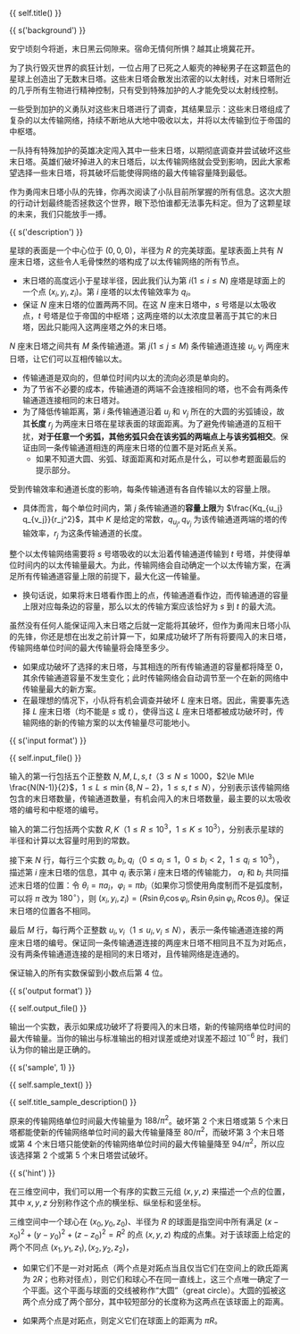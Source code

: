 {{ self.title() }}

{{ s('background') }}

安宁顷刻今将逝，末日黑云伺隙来。宿命无情何所惧？越其止境冀花开。

为了执行毁灭世界的疯狂计划，一位占用了已死之人躯壳的神秘男子在这颗蓝色的星球上创造出了无数末日塔。这些末日塔会散发出浓密的以太射线，对末日塔附近的几乎所有生物进行精神控制，只有受到特殊加护的人才能免受以太射线控制。

一些受到加护的义勇队对这些末日塔进行了调查，其结果显示：这些末日塔组成了复杂的以太传输网络，持续不断地从大地中吸收以太，并将以太传输到位于帝国的中枢塔。

一队持有特殊加护的英雄决定闯入其中一些末日塔，以期彻底调查并尝试破坏这些末日塔。英雄们破坏掉进入的末日塔后，以太传输网络就会受到影响，因此大家希望选择一些末日塔，将其破坏后能使得网络的最大传输容量降到最低。

作为勇闯末日塔小队的先锋，你再次阅读了小队目前所掌握的所有信息。这次大胆的行动计划最终能否拯救这个世界，眼下恐怕谁都无法事先料定。但为了这颗星球的未来，我们只能放手一搏。

{{ s('description') }}

星球的表面是一个中心位于 $(0, 0, 0)$，半径为 $R$ 的完美球面。星球表面上共有 $N$ 座末日塔，这些令人毛骨悚然的塔构成了以太传输网络的所有节点。

- 末日塔的高度远小于星球半径，因此我们认为第 $i (1 \le i \le N)$ 座塔是球面上的一个点 $\left(x_i, y_i, z_i\right)$。第 $i$ 座塔的以太传输效率为 $q_i$。
- 保证 $N$ 座末日塔的位置两两不同。在这 $N$ 座末日塔中，$s$ 号塔是以太吸收点，$t$ 号塔是位于帝国的中枢塔；这两座塔的以太浓度显著高于其它的末日塔，因此只能闯入这两座塔之外的末日塔。

$N$ 座末日塔之间共有 $M$ 条传输通道。第 $j (1 \le j \le M)$ 条传输通道连接 $u_j, v_j$ 两座末日塔，让它们可以互相传输以太。

- 传输通道是双向的，但单位时间内以太的流向必须是单向的。
- 为了节省不必要的成本，传输通道的两端不会连接相同的塔，也不会有两条传输通道连接相同的末日塔对。
- 为了降低传输距离，第 $i$ 条传输通道沿着 $u_j$ 和 $v_j$ 所在的大圆的劣弧铺设，故其**长度** $r_j$ 为两座末日塔在星球表面的球面距离。为了避免传输通道的互相干扰，**对于任意一个劣弧，其他劣弧只会在该劣弧的两端点上与该劣弧相交**。保证由同一条传输通道相连的两座末日塔的位置不是对跖点关系。
  - 如果不知道大圆、劣弧、球面距离和对跖点是什么，可以参考题面最后的提示部分。

受到传输效率和通道长度的影响，每条传输通道有各自传输以太的容量上限。

- 具体而言，每个单位时间内，第 $j$ 条传输通道的**容量上限**为 $\frac{Kq_{u_j} q_{v_j}}{r_j^2}$，其中 $K$ 是给定的常数，$q_{u_j}, q_{v_j}$ 为该传输通道两端的塔的传输效率，$r_j$ 为这条传输通道的长度。

整个以太传输网络需要将 $s$ 号塔吸收的以太沿着传输通道传输到 $t$ 号塔，并使得单位时间内的以太传输量最大。为此，传输网络会自动确定一个以太传输方案，在满足所有传输通道容量上限的前提下，最大化这一传输量。

- 换句话说，如果将末日塔看作图上的点，传输通道看作边，而传输通道的容量上限对应每条边的容量，那么以太的传输方案应该恰好为 $s$ 到 $t$ 的最大流。

虽然没有任何人能保证闯入末日塔之后就一定能将其破坏，但作为勇闯末日塔小队的先锋，你还是想在出发之前计算一下，如果成功破坏了所有将要闯入的末日塔，传输网络单位时间的最大传输量将会降至多少。

- 如果成功破坏了选择的末日塔，与其相连的所有传输通道的容量都将降至 $0$，其余传输通道容量不发生变化；此时传输网络会自动调节至一个在新的网络中传输量最大的新方案。
- 在最理想的情况下，小队将有机会调查并破坏 $L$ 座末日塔。因此，需要事先选择 $L$ 座末日塔（均不能是 $s$ 或 $t$），使得当这 $L$ 座末日塔都被成功破坏时，传输网络的新的传输方案的以太传输量尽可能地小。

{{ s('input format') }}

{{ self.input_file() }}

输入的第一行包括五个正整数 $N, M, L, s, t$（$3\le N\le 1000$，$2\le M\le \frac{N(N-1)}{2}$，$1\le L\le \min\{8,N-2\}$，$1\le s, t\le N$），分别表示该传输网络包含的末日塔数量，传输通道数量，有机会闯入的末日塔数量，最主要的以太吸收塔的编号和中枢塔的编号。

输入的第二行包括两个实数 $R, K$（$1\le R\le 10^3$，$1\le K\le 10^3$），分别表示星球的半径和计算以太容量时用到的常数。

接下来 $N$ 行，每行三个实数 $a_i, b_i, q_i$（$0\le a_i\le 1$，$0\le b_i< 2$，$1\le q_i \le 10^3$），描述第 $i$ 座末日塔的信息，其中 $q_i$ 表示第 $i$ 座末日塔的传输能力， $a_i$ 和 $b_i$ 共同描述末日塔的位置：令 $\theta_i = \pi a_i$，$\varphi_i = \pi b_i$（如果你习惯使用角度制而不是弧度制，可以将 $\pi$ 改为 $180^\circ$），则 $\left(x_i, y_i, z_i\right) = \left(R \sin\theta_i \cos\varphi_i, R\sin\theta_i \sin\varphi_i, R\cos\theta_i\right)$。保证末日塔的位置各不相同。

最后 $M$ 行，每行两个正整数 $u_i, v_i$（$1\le u_i, v_i\le N$），表示一条传输通道连接的两座末日塔的编号。保证同一条传输通道连接的两座末日塔不相同且不互为对跖点，没有两条传输通道连接的是相同的末日塔对，且传输网络是连通的。

保证输入的所有实数保留到小数点后第 $4$ 位。

{{ s('output format') }}

{{ self.output_file() }}

输出一个实数，表示如果成功破坏了将要闯入的末日塔，新的传输网络单位时间的最大传输量。当你的输出与标准输出的相对误差或绝对误差不超过 $10^{-6}$ 时，我们认为你的输出是正确的。

{{ s('sample', 1) }}

{{ self.sample_text() }}

{{ self.title_sample_description() }}

原来的传输网络单位时间最大传输量为 $188/\pi^2$。破坏第 $2$ 个末日塔或第 $5$ 个末日塔都能使新的传输网络单位时间的最大传输量降至 $80/\pi^2$，而破坏第 $3$ 个末日塔或第 $4$ 个末日塔只能使新的传输网络单位时间的最大传输量降至 $94/\pi^2$，所以应该选择第 $2$ 个或第 $5$ 个末日塔尝试破坏。

{{ s('hint') }}

在三维空间中，我们可以用一个有序的实数三元组 $(x, y, z)$ 来描述一个点的位置，其中 $x, y, z$ 分别称作这个点的横坐标、纵坐标和竖坐标。

三维空间中一个球心在 $\left(x_0, y_0, z_0\right)$、半径为 $R$ 的球面是指空间中所有满足 $\left(x-x_0\right)^2 + \left(y-y_0\right)^2+\left(z-z_0\right)^2=R^2$ 的点 $(x,y,z)$ 构成的点集。对于该球面上给定的两个不同点 $\left(x_1, y_1, z_1\right), \left(x_2, y_2, z_2\right)$，

- 如果它们不是一对对跖点（两个点是对跖点当且仅当它们在空间上的欧氏距离为 $2R$；也称对径点），则它们和球心不在同一直线上，这三个点唯一确定了一个平面。这个平面与球面的交线被称作“大圆”（great circle）。大圆的弧被这两个点分成了两个部分，其中较短部分的长度称为这两点在该球面上的距离。

- 如果两个点是对跖点，则定义它们在球面上的距离为 $\pi R$。